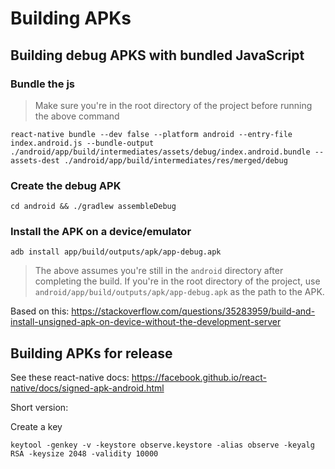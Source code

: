 # Building APKs

## Building debug APKS with bundled JavaScript

### Bundle the js

> Make sure you're in the root directory of the project before running the above command

```
react-native bundle --dev false --platform android --entry-file index.android.js --bundle-output ./android/app/build/intermediates/assets/debug/index.android.bundle --assets-dest ./android/app/build/intermediates/res/merged/debug
```

### Create the debug APK

```
cd android && ./gradlew assembleDebug
```

### Install the APK on a device/emulator

```
adb install app/build/outputs/apk/app-debug.apk
```

> The above assumes you're still in the `android` directory after completing the build. If you're in the root directory of the project, use `android/app/build/outputs/apk/app-debug.apk` as the path to the APK.

Based on this: https://stackoverflow.com/questions/35283959/build-and-install-unsigned-apk-on-device-without-the-development-server

## Building APKs for release

See these react-native docs: https://facebook.github.io/react-native/docs/signed-apk-android.html

Short version:

Create a key

```
keytool -genkey -v -keystore observe.keystore -alias observe -keyalg RSA -keysize 2048 -validity 10000
```
